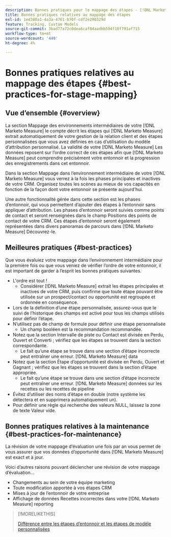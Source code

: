 ```yaml
---
description: Bonnes pratiques pour le mappage des étapes - [!DNL Marketo Measure] - Documentation du produit
title: Bonnes pratiques relatives au mappage des étapes
exl-id: 1ed380a1-4a3a-4761-b70f-cdf2e290329d
feature: Tracking, Custom Models
source-git-commit: 3bad77a72c0dea6caf0daadbb594f10f791af715
workflow-type: tm+mt
source-wordcount: '449'
ht-degree: 4%

---
```


# Bonnes pratiques relatives au mappage des étapes {#best-practices-for-stage-mapping}

## Vue d’ensemble {#overview}

La section Mappage des environnements intermédiaires de votre [!DNL Marketo Measure] le compte décrit les étapes qui [!DNL Marketo Measure] extrait automatiquement de votre gestion de la relation client et des étapes personnalisées que vous avez définies en cas d’utilisation du modèle d’attribution personnalisé. La validité de votre [!DNL Marketo Measure] Les données reposent sur l’ordre correct de ces étapes afin que [!DNL Marketo Measure] peut comprendre précisément votre entonnoir et la progression des enregistrements dans cet entonnoir.

Dans la section Mappage dans l’environnement intermédiaire de votre [!DNL Marketo Measure] vous verrez à la fois les phases principales et inactives de votre CRM. Organisez toutes les scènes au mieux de vos capacités en fonction de la façon dont votre entonnoir se présente aujourd’hui.

Une autre fonctionnalité gérée dans cette section est les phases d’entonnoir, qui vous permettent d’ajouter des étapes à l’entonnoir sans appliquer d’attribution. Les phases d’entonnoir seront suivies comme points de contact et seront renseignées dans le champ Positions des points de contact de votre CRM. Ces étapes d’entonnoir seront également représentées dans divers panoramas de parcours dans [!DNL Marketo Measure] Découvrez-le.

## Meilleures pratiques {#best-practices}

Que vous évaluiez votre mappage dans l’environnement intermédiaire pour la première fois ou que vous veniez de vérifier l’ordre de votre entonnoir, il est important de garder à l’esprit les bonnes pratiques suivantes.

* L&#39;ordre est tout !
   * Considérer [!DNL Marketo Measure] extrait les étapes principales et inactives de votre CRM, puis confirme que toute étape pouvant être utilisée sur un prospect/contact ou opportunité est regroupée et ordonnée en conséquence.
* Lors de la définition d’une étape personnalisée, assurez-vous que le suivi de l’historique des champs est activé pour tous les champs utilisés pour définir l’étape.
* N’utilisez pas de champ de formule pour définir une étape personnalisée
   * Un champ booléen est la recommandation recommandée.
* Notez que la section Intervalle de piste ou Contact est divisée en Perdu, Ouvert et Converti ; vérifiez que les étapes se trouvent dans la section correspondante.
   * Le fait qu’une étape se trouve dans une section d’étape incorrecte peut entraîner une erreur. [!DNL Marketo Measure] data
* Notez que la section Étape d’opportunité est divisée en Perdu, Ouvert et Gagnant ; vérifiez que les étapes se trouvent dans la section d’étape appropriée.
   * Le fait qu’une étape se trouve dans une section d’étape incorrecte peut entraîner une erreur. [!DNL Marketo Measure] données sur les recettes ou les recettes de pipeline
* Évitez d’utiliser des noms d’étape en double (notre système les détectera et en supprimera automatiquement un).
* Pour définir une règle qui recherche des valeurs NULL, laissez la zone de texte Valeur vide.

## Bonnes pratiques relatives à la maintenance {#best-practices-for-maintenance}

La révision de votre mappage d’évaluation une fois par an vous permet de vous assurer que vos données d’opportunité dans [!DNL Marketo Measure] est exact et à jour.

Voici d’autres raisons pouvant déclencher une révision de votre mappage d’évaluation...

* Changements au sein de votre équipe marketing
* Toute modification apportée à vos étapes CRM
* Mises à jour de l’entonnoir de votre entreprise
* Affichage de données Recettes incorrectes dans votre [!DNL Marketo Measure] reporting

>[!MORELIKETHIS]
>
>[Différence entre les étapes d’entonnoir et les étapes de modèle personnalisées](/help/advanced-marketo-measure-features/custom-attribution-models/custom-attribution-model-and-setup.md#the-difference-between-funnel-stages-and-custom-model-stages)
